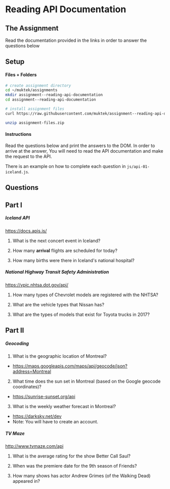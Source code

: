 # Reading API Documentation

## The Assignment

Read the documentation provided in the links in order to answer the questions below

## Setup

#### Files + Folders
```sh
# create assignment directory
cd ~/muktek/assignments
mkdir assignment--reading-api-documentation
cd assignment--reading-api-documentation

# install assignment files
curl https://raw.githubusercontent.com/muktek/assignment--reading-api-documentation/master/assignment-files.zip > assignment-files.zip

unzip assignment-files.zip
```

#### Instructions
Read the questions below and print the answers to the DOM. In order to arrive at the answer, You will need to read the API documentation and make the request to the API.

There is an example on how to complete each question in `js/api-01-iceland.js`.


## Questions

## Part I

##### Iceland API
https://docs.apis.is/

1.  What is the next concert event in Iceland?

2.  How many **arrival** flights are scheduled for today?

3.  How many births were there in Iceland's national hospital?


##### National Highway Transit Safety Administration
https://vpic.nhtsa.dot.gov/api/

1. How many types of Chevrolet models are registered with the NHTSA?

2. What are the vehicle types that Nissan has?

3. What are the types of models that exist for Toyota trucks in 2017?

## Part II

##### Geocoding
1. What is the geographic location of Montreal?
  - https://maps.googleapis.com/maps/api/geocode/json?address=Montreal

2. What time does the sun set in Montreal (based on the Google geocode coordinates)?
  - https://sunrise-sunset.org/api

3. What is the weekly weather forecast in Montreal?
  - https://darksky.net/dev
  - Note: You will have to create an account.


##### TV Maze
http://www.tvmaze.com/api

1. What is the average rating for the show Better Call Saul?

2. When was the premiere date for the 9th season of Friends?

3. How many shows has actor Andrew Grimes (of the Walking Dead) appeared in?
